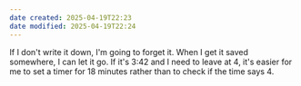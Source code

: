 ```yaml
---
date created: 2025-04-19T22:23
date modified: 2025-04-19T22:24
---
```


If I don't write it down, I'm going to forget it. When I get it saved somewhere, I can let it go. If it's 3:42 and I need to leave at 4, it's easier for me to set a timer for 18 minutes rather than to check if the time says 4. 